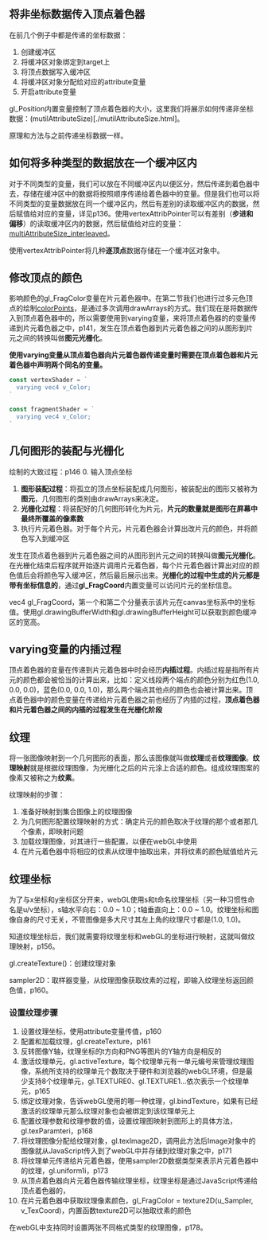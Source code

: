 ## 将非坐标数据传入顶点着色器

在前几个例子中都是传递的坐标数据：
1. 创建缓冲区
2. 将缓冲区对象绑定到target上
3. 将顶点数据写入缓冲区
4. 将缓冲区对象分配给对应的attribute变量
5. 开启attribute变量

gl_Position内置变量控制了顶点着色器的大小，这里我们将展示如何传递非坐标数据：(mutilAttributeSize)[./mutilAttributeSize.html]。

原理和方法与之前传递坐标数据一样。

## 如何将多种类型的数据放在一个缓冲区内

对于不同类型的变量，我们可以放在不同缓冲区内以便区分，然后传递到着色器中去，存储在缓冲区中的数据将按照顺序传递给着色器中的变量。但是我们也可以将不同类型的变量数据放在同一个缓冲区内，然后有差别的读取缓冲区内的数据，然后赋值给对应的变量，详见p136。使用vertexAttribPointer可以有差别（**步进和偏移**）的读取缓冲区内的数据，然后赋值给对应的变量：[multiAttributeSize_interleaved](./multiAttributeSize_interleaved.html)。

使用vertexAttribPointer将几种**逐顶点**数据存储在一个缓冲区对象中。

## 修改顶点的颜色

影响颜色的gl_FragColor变量在片元着色器中。在第二节我们也进行过多元色顶点的绘制[colorPoints](./2.webGL入门/colorPoints.html)，是通过多次调用drawArrays的方式。我们现在是将数据传入到顶点着色器中的，所以需要使用到varying变量，来将顶点着色器的的变量传递到片元着色器之中，p141，发生在顶点着色器到片元着色器之间的从图形到片元之间的转换叫做**图元光栅化**。

**使用varying变量从顶点着色器向片元着色器传递变量时需要在顶点着色器和片元着色器中声明两个同名的变量。**

```js
const vertexShader = `
  varying vec4 v_Color;
`

const fragmentShader = `
  varying vec4 v_Color;
`
```

## 几何图形的装配与光栅化

绘制的大致过程：p146
0. 输入顶点坐标
1. **图形装配过程**：将孤立的顶点坐标装配成几何图形，被装配出的图形又被称为**图元**，几何图形的类别由drawArrays来决定。
2. **光栅化过程**：将装配好的几何图形转化为片元，**片元的数量就是图形在屏幕中最终所覆盖的像素数**
3. 执行片元着色器。对于每个片元，片元着色器会计算出改片元的颜色，并将颜色写入到缓冲区

发生在顶点着色器到片元着色器之间的从图形到片元之间的转换叫做**图元光栅化**。在光栅化结束后程序就开始逐片调用片元着色器，每个片元着色器计算出对应的颜色值后会将颜色写入缓冲区，然后最后展示出来。**光栅化的过程中生成的片元都是带有坐标信息的**，通过**gl_FragCoord**内置变量可以访问片元的坐标信息。

vec4 gl_FragCoord，第一个和第二个分量表示该片元在canvas坐标系中的坐标值。使用gl.drawingBufferWidth和gl.drawingBufferHeight可以获取到颜色缓冲区的宽高。

## varying变量的内插过程

顶点着色器的变量在传递到片元着色器中时会经历**内插过程**。内插过程是指所有片元的颜色都会被恰当的计算出来，比如：定义线段两个端点的颜色分别为红色(1.0, 0.0, 0.0)，蓝色(0.0, 0.0, 1.0)，那么两个端点其他点的颜色也会被计算出来。顶点着色器中的颜色变量在传递给片元着色器之前也经历了内插的过程，**顶点着色器和片元着色器之间的内插的过程发生在光栅化阶段**

## 纹理

将一张图像映射到一个几何图形的表面，那么该图像就叫做**纹理**或者**纹理图像**。**纹理映射**就是根据纹理图像，为光栅化之后的片元涂上合适的颜色。组成纹理图案的像素又被称之为**纹素**。

纹理映射的步骤：
1. 准备好映射到集合图像上的纹理图像
2. 为几何图形配置纹理映射的方式：确定片元的颜色取决于纹理的那个或者那几个像素，即映射问题
3. 加载纹理图像，对其进行一些配置，以便在webGL中使用
4. 在片元着色器中将相应的纹素从纹理中抽取出来，并将纹素的颜色赋值给片元

## 纹理坐标

为了与x坐标和y坐标区分开来，webGL使用s和t命名纹理坐标（另一种习惯性命名是u/v坐标），s轴水平向右：0.0 ~ 1.0；t轴垂直向上：0.0 ~ 1.0。纹理坐标和图像自身的尺寸无关，不管图像是多大尺寸其左上角的纹理尺寸都是(1.0, 1.0)。

知道纹理坐标后，我们就需要将纹理坐标和webGL的坐标进行映射，这就叫做纹理映射，p156。

gl.createTexture()：创建纹理对象

sampler2D：取样器变量，从纹理图像获取纹素的过程，即输入纹理坐标返回颜色值，p160。

### 设置纹理步骤

1. 设置纹理坐标，使用attribute变量传值，p160
2. 配置和加载纹理，gl.createTexture，p161
3. 反转图像Y轴，纹理坐标的t方向和PNG等图片的Y轴方向是相反的
3. 激活纹理单元，gl.activeTexture，每个纹理单元有一单元编号来管理纹理图像，系统所支持的纹理单元个数取决于硬件和浏览器的webGL环境，但是最少支持8个纹理单元，gl.TEXTURE0、gl.TEXTURE1...依次表示一个纹理单元，p165
5. 绑定纹理对象，告诉webGL使用的哪一种纹理，gl.bindTexture，如果有已经激活的纹理单元那么纹理对象也会被绑定到该纹理单元上
6. 配置纹理参数和纹理参数的值，设置纹理图映射到图形上的具体方法，gl.texParamteri，p168
7. 将纹理图像分配给纹理对象，gl.texImage2D，调用此方法后Image对象中的图像就从JavaScript传入到了webGL中并存储到纹理对象之中，p171
8. 将纹理单元传递给片元着色器，使用sampler2D数据类型来表示片元着色器中的纹理，gl.uniform1i，p173
9. 从顶点着色器向片元着色器传输纹理坐标，纹理坐标是通过JavaScript传递给顶点着色器的，
10. 在片元着色器中获取纹理像素颜色，gl_FragColor = texture2D(u_Sampler, v_TexCoord)，内置函数texture2D可以抽取纹素的颜色

在webGL中支持同时设置两张不同格式类型的纹理图像，p178。
